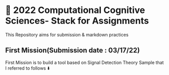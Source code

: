 # 🧠 2022 Computational Cognitive Sciences- Stack for Assignments 
This Repository aims for submission
& markdown practices

## First Mission(Submission date : 03/17/22)
First Mission is to build a tool based on Signal Detection Theory
Sample that I referred to follows ⬇️
